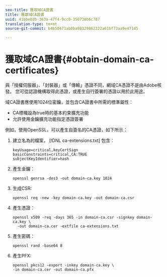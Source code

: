 ```yaml
---
seo-title: 獲取域CA證書
title: 獲取域CA證書
uuid: 41bbe02b-363a-47f4-9cc0-350730b6c787
translation-type: tm+mt
source-git-commit: b4b50471ab0ba98329862322a61bf73aa9e471d5

---
```



# 獲取域CA證書{#obtain-domain-ca-certificates}

與「授權伺服器」、「封裝器」或「傳輸」憑證不同，網域CA憑證不是由Adobe核發。 您可從認證機構取得此憑證，或產生自行簽署的憑證以用於此用途。

域CA證書應使用1024位密鑰，並包含CA證書中所需的標準屬性：

* CA標幟設為true時的基本約束擴充功能
* 允許使用金鑰擴充功能指定憑證簽署

例如，使用OpenSSL，可以產生自簽名的CA憑證，如下所示：

1. 建立名為的檔案， [!DNL ca-extensions.txt] 包含：

   ```
   keyUsage=critical,keyCertSign  
   basicConstraints=critical,CA:TRUE  
   subjectKeyIdentifier=hash 
   ```

1. 產生金鑰：

   ```
   openssl genrsa -des3 -out domain-ca.key 1024 
   ```

1. 生成CSR:

   ```
   openssl req -new -key domain-ca.key -out domain-ca.csr 
   ```

1. 產生憑證：

   ```
   openssl x509 -req -days 365 -in domain-ca.csr -signkey domain-ca.key \ 
     -out domain-ca.cer -extfile ca-extensions.txt 
   ```

1. 產生密碼：

   ```
   openssl rand -base64 8 
   ```

1. 產生PFX:

   ```
   openssl pkcs12 -export -inkey domain-ca.key \ 
   -in domain-ca.cer -out domain-ca.pfx
   ```


